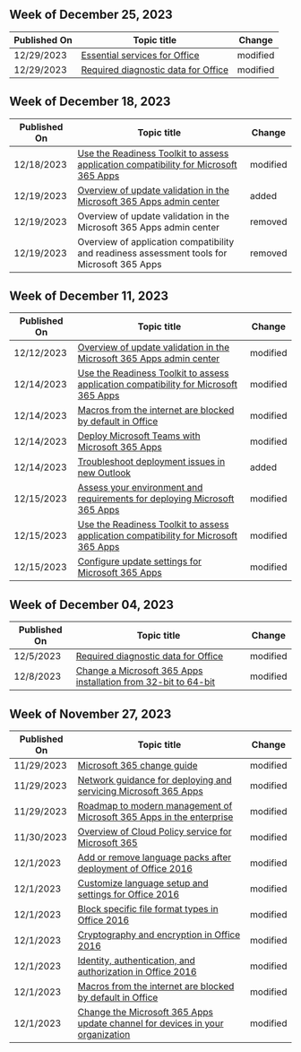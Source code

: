 <!-- This file is generated automatically each week. Changes made to this file will be overwritten.-->



## Week of December 25, 2023


| Published On |Topic title | Change |
|------|------------|--------|
| 12/29/2023 | [Essential services for Office](/DeployOffice/privacy/essential-services) | modified |
| 12/29/2023 | [Required diagnostic data for Office](/DeployOffice/privacy/required-diagnostic-data) | modified |


## Week of December 18, 2023


| Published On |Topic title | Change |
|------|------------|--------|
| 12/18/2023 | [Use the Readiness Toolkit to assess application compatibility for Microsoft 365 Apps](/DeployOffice/readiness-toolkit-application-compatibility-microsoft-365-apps) | modified |
| 12/19/2023 | [Overview of update validation in the Microsoft 365 Apps admin center](/DeployOffice/admincenter/update-validation) | added |
| 12/19/2023 | Overview of update validation in the Microsoft 365 Apps admin center | removed |
| 12/19/2023 | Overview of application compatibility and readiness assessment tools for Microsoft 365 Apps | removed |


## Week of December 11, 2023


| Published On |Topic title | Change |
|------|------------|--------|
| 12/12/2023 | [Overview of update validation in the Microsoft 365 Apps admin center](/DeployOffice/admincenter/overview-deployment-validation) | modified |
| 12/14/2023 | [Use the Readiness Toolkit to assess application compatibility for Microsoft 365 Apps](/DeployOffice/readiness-toolkit-application-compatibility-microsoft-365-apps) | modified |
| 12/14/2023 | [Macros from the internet are blocked by default in Office ](/DeployOffice/security/internet-macros-blocked) | modified |
| 12/14/2023 | [Deploy Microsoft Teams with Microsoft 365 Apps](/DeployOffice/teams-install) | modified |
| 12/14/2023 | [Troubleshoot deployment issues in new Outlook](/DeployOffice/outlook/troubleshoot-deployment-new-outlook) | added |
| 12/15/2023 | [Assess your environment and requirements for deploying Microsoft 365 Apps](/DeployOffice/assess-microsoft-365-apps) | modified |
| 12/15/2023 | [Use the Readiness Toolkit to assess application compatibility for Microsoft 365 Apps](/DeployOffice/readiness-toolkit-application-compatibility-microsoft-365-apps) | modified |
| 12/15/2023 | [Configure update settings for Microsoft 365 Apps](/DeployOffice/updates/configure-update-settings-microsoft-365-apps) | modified |


## Week of December 04, 2023


| Published On |Topic title | Change |
|------|------------|--------|
| 12/5/2023 | [Required diagnostic data for Office](/DeployOffice/privacy/required-diagnostic-data) | modified |
| 12/8/2023 | [Change a Microsoft 365 Apps installation from 32-bit to 64-bit](/DeployOffice/change-bitness) | modified |


## Week of November 27, 2023


| Published On |Topic title | Change |
|------|------------|--------|
| 11/29/2023 | [Microsoft 365 change guide](/DeployOffice/fieldnotes/microsoft-365-change-guide) | modified |
| 11/29/2023 | [Network guidance for deploying and servicing Microsoft 365 Apps](/DeployOffice/fieldnotes/network-guidance) | modified |
| 11/29/2023 | [Roadmap to modern management of Microsoft 365 Apps in the enterprise](/DeployOffice/fieldnotes/roadmap-to-modern-management) | modified |
| 11/30/2023 | [Overview of Cloud Policy service for Microsoft 365](/DeployOffice/admincenter/overview-cloud-policy) | modified |
| 12/1/2023 | [Add or remove language packs after deployment of Office 2016](/DeployOffice/office2016/language/add-remove-language-packs) | modified |
| 12/1/2023 | [Customize language setup and settings for Office 2016](/DeployOffice/office2016/language/customize-language-setup-settings) | modified |
| 12/1/2023 | [Block specific file format types in Office 2016](/DeployOffice/office2016/security/block-specific-file-format-types) | modified |
| 12/1/2023 | [Cryptography and encryption in Office 2016](/DeployOffice/office2016/security/cryptography-encryption) | modified |
| 12/1/2023 | [Identity, authentication, and authorization in Office 2016](/DeployOffice/office2016/security/identity-authentication-authorization) | modified |
| 12/1/2023 | [Macros from the internet are blocked by default in Office ](/DeployOffice/security/internet-macros-blocked) | modified |
| 12/1/2023 | [Change the Microsoft 365 Apps update channel for devices in your organization](/DeployOffice/updates/change-update-channels) | modified |
